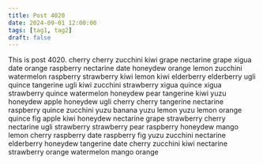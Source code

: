 ```yaml
---
title: Post 4020
date: 2024-09-01 12:00:00
tags: [tag1, tag2]
draft: false
---
```

This is post 4020.
cherry
cherry
zucchini
kiwi
grape
nectarine
grape
xigua
date
orange
raspberry
nectarine
date
honeydew
orange
lemon
zucchini
watermelon
raspberry
strawberry
kiwi
lemon
kiwi
elderberry
elderberry
ugli
quince
tangerine
ugli
kiwi
zucchini
strawberry
xigua
quince
xigua
strawberry
quince
watermelon
honeydew
pear
tangerine
kiwi
yuzu
honeydew
apple
honeydew
ugli
cherry
cherry
tangerine
nectarine
raspberry
quince
zucchini
yuzu
banana
yuzu
lemon
yuzu
lemon
orange
quince
fig
apple
kiwi
honeydew
nectarine
grape
strawberry
cherry
nectarine
ugli
strawberry
strawberry
pear
raspberry
honeydew
mango
lemon
cherry
raspberry
date
raspberry
fig
yuzu
zucchini
nectarine
elderberry
honeydew
tangerine
date
cherry
zucchini
kiwi
nectarine
strawberry
orange
watermelon
mango
orange
